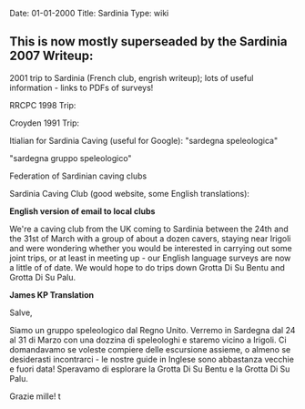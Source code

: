 Date: 01-01-2000
Title: Sardinia
Type: wiki


This is now mostly superseaded by the Sardinia 2007 Writeup:
------------------------------------------------------------



2001 trip to Sardinia (French club, engrish writeup); lots of useful
information - links to PDFs of surveys!


RRCPC 1998 Trip:

Croyden 1991 Trip:


Itialian for Sardinia Caving (useful for Google): "sardegna
speleologica"

"sardegna gruppo speleologico"

Federation of Sardinian caving clubs

Sardinia Caving Club (good website, some English translations):


**English version of email to local clubs**

We're a caving club from the UK coming to Sardinia between the 24th and
the 31st of March with a group of about a dozen cavers, staying near
Irigoli and were wondering whether you would be interested in carrying
out some joint trips, or at least in meeting up - our English language
surveys are now a little of of date. We would hope to do trips down
Grotta Di Su Bentu and Grotta Di Su Palu.

**James KP Translation**

Salve,

Siamo un gruppo speleologico dal Regno Unito. Verremo in Sardegna dal 24
al 31 di Marzo con una dozzina di speleologhi e staremo vicino a
Irigoli. Ci domandavamo se voleste compiere delle escursione assieme, o
almeno se desiderasti incontrarci - le nostre guide in Inglese sono
abbastanza vecchie e fuori data! Speravamo di esplorare la Grotta Di Su
Bentu e la Grotta Di Su Palu.

Grazie mille! t
